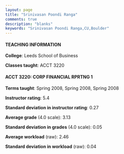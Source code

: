 ```yaml
---
layout: page
title: "Srinivasan Poondi Ranga" 
comments: true
description: "blanks"
keywords: "Srinivasan Poondi Ranga,CU,Boulder"
---
```

<head>
<script src="https://ajax.googleapis.com/ajax/libs/jquery/2.1.3/jquery.min.js"></script>
<script src="https://dl.dropboxusercontent.com/s/pc42nxpaw1ea4o9/highcharts.js?dl=0"></script>
<!-- <script src="../assets/js/highcharts.js"></script> -->
<style type="text/css">@font-face {
	font-family: "Bebas Neue";
	src: url(https://www.filehosting.org/file/details/544349/BebasNeue Regular.otf) format("opentype");
	}
	h1.Bebas { 
		font-family: "Bebas Neue", Verdana, Tahoma;
	}
</style>
</head>
	   
#### TEACHING INFORMATION

**College**: Leeds School of Business

**Classes taught**: ACCT 3220

#### ACCT 3220: CORP FINANCIAL RPRTNG 1

**Terms taught**: Spring 2008, Spring 2008, Spring 2008

**Instructor rating**: 5.4

**Standard deviation in instructor rating**: 0.27

**Average grade** (4.0 scale): 3.13

**Standard deviation in grades** (4.0 scale): 0.05

**Average workload** (raw): 2.46

**Standard deviation in workload** (raw): 0.04

